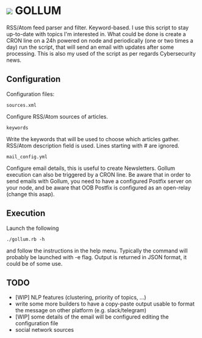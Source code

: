 <h1><img src="https://github.com/santinilorenzo/gollum/blob/master/logo/gollum.png?raw=true"> GOLLUM</h1>

RSS/Atom feed parser and filter. Keyword-based. I use this script to stay up-to-date with topics I'm interested in.
What could be done is create a CRON line on a 24h powered on node and periodically (one or two times a day) run the script, that will send an email with updates after some processing. This is also my used of the script as per regards Cybersecurity news.

<h2>Configuration</h2>

Configuration files:
```
sources.xml
```
Configure RSS/Atom sources of articles.
```
keywords
```
Write the keywords that will be used to choose which articles gather. RSS/Atom description field is used.
Lines starting with # are ignored.
```
mail_config.yml
```
Configure email details, this is useful to create Newsletters. Gollum execution can also be triggered by a CRON line.
Be aware that in order to send emails with Gollum, you need to have a configured Postfix server on your node, and be aware that OOB Postfix is configured as an open-relay (change this asap).

<h2>Execution</h2>

Launch the following
```
./gollum.rb -h
```
and follow the instructions in the help menu. Typically the command will probably be launched with -e flag.
Output is returned in JSON format, it could be of some use.

<h2>TODO</h2>
<ul>
  <li>[WIP] NLP features (clustering, priority of topics, ...)</li>
  <li>write some more builders to have a copy-paste output usable to format the message on other platform (e.g. slack/telegram)</li>
  <li>[WIP] some details of the email will be configured editing the configuration file</li>
  <li>social network sources</li>
</ul>
